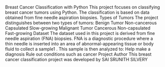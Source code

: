 Breast Cancer Classification with Python
This project focuses on classifying breast cancer tumors using Python. The classification is based on data obtained from fine needle aspiration biopsies.
Types of Tumors
The project distinguishes between two types of tumors:
Benign Tumor
Non-cancerous
Capsulated
Slow-growing
Malignant Tumor
Cancerous
Non-capsulated
Fast-growing
Dataset
The dataset used in this project is derived from fine needle aspiration (FNA) biopsies. FNA is a diagnostic procedure where a thin needle is inserted into an area of abnormal-appearing tissue or body fluid to collect a sample1
. This sample is then analyzed to:
Help make a diagnosis
Rule out conditions such as cancer
Project Author
This breast cancer classification project was developed by SAI SRUNITH SILVERY
